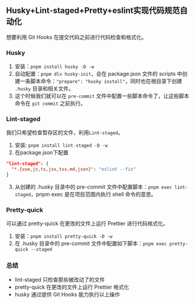 ## Husky+Lint-staged+Pretty+eslint实现代码规范自动化

想要利用 Git Hooks 在提交代码之前进行代码检查和格式化。

### Husky

1. 安装：`pnpm install husky -D -w`
2. 自动配置：`pnpm dlx husky-init`，会在 package.json 文件的 scripts 中创建一条脚本命令：`"prepare": "husky install"`，同时也在根目录下创建 `.husky` 目录和相关文件。
3. 这个时候我们就可以在 `pre-commit` 文件中配置一些脚本命令了，让这些脚本命令在 `git commit` 之前执行。

### Lint-staged

我们只希望检查暂存区的文件，利用`Lint-staged`。

1. 安装: `pnpm install lint-staged -D -w`
2. 在package.json下配置
~~~json
"lint-staged": {
  "*.{vue,js,ts,jsx,tsx,md,json}": "eslint --fix"
}
~~~
3. 从创建的 .husky 目录中的 pre-commit 文件中配置脚本：`pnpm exec lint-staged`，pnpm exec 是在项目范围内执行 shell 命令的意思。

### Pretty-quick

可以通过 pretty-quick 在更改的文件上运行 Prettier 进行代码格式化。

1. 安装：`pnpm install pretty-quick -D -w`
2. 在 .husky 目录中的 pre-commit 文件中配置如下脚本：`pnpm exec pretty-quick --staged`

### 总结

+ lint-staged 只检查那些被改动了的文件
+ pretty-quick 在更改的文件上运行 Prettier 格式化
+ husky 通过提供 Git Hooks 能力执行以上操作

